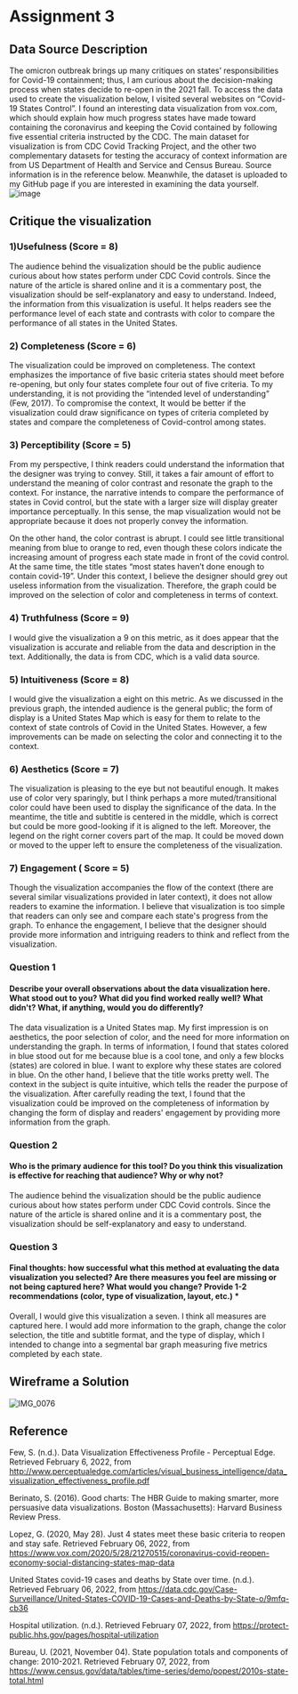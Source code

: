 # Assignment 3
## Data Source Description
The omicron outbreak brings up many critiques on states’ responsibilities for Covid-19 containment; thus, I am curious about the decision-making process when states decide to re-open in the 2021 fall. To access the data used to create the visualization below, I visited several websites on “Covid-19 States Control”. I found an interesting data visualization from vox.com, which should explain how much progress states have made toward containing the coronavirus and keeping the Covid contained by following five essential criteria instructed by the CDC. The main dataset for visualization is from CDC Covid Tracking Project, and the other two complementary datasets for testing the accuracy of context information are from US Department of Health and Service 
and Census Bureau. Source information is in the reference below. Meanwhile, the dataset is uploaded to my GitHub page if you are interested in examining the data yourself. 
![image](https://user-images.githubusercontent.com/78045377/152705133-3206714f-9e13-491b-8e33-b79ecfc0e253.png)

## Critique the visualization 
### 1)Usefulness (Score = 8)
The audience behind the visualization should be the public audience curious about how states perform under CDC Covid controls. Since the nature of the article is shared online and it is a commentary post, the visualization should be self-explanatory and easy to understand. Indeed, the information from this visualization is useful. It helps readers see the performance level of each state and contrasts with color to compare the performance of all states in the United States.

### 2) Completeness (Score = 6)
The visualization could be improved on completeness. The context emphasizes the importance of five basic criteria states should meet before re-opening, but only four states complete four out of five criteria. To my understanding, it is not providing the “intended level of understanding” (Few, 2017). To compromise the context, It would be better if the visualization could draw significance on types of criteria completed by states and compare the completeness of Covid-control among states. 

### 3) Perceptibility (Score = 5)
From my perspective, I think readers could understand the information that the designer was trying to convey. Still, it takes a fair amount of effort to understand the meaning of color contrast and resonate the graph to the context. For instance, the narrative intends to compare the performance of states in Covid control, but the state with a larger size will display greater importance perceptually. In this sense, the map visualization would not be appropriate because it does not properly convey the information.

On the other hand, the color contrast is abrupt. I could see little transitional meaning from blue to orange to red, even though these colors indicate the increasing amount of progress each state made in front of the covid control. At the same time, the title states “most states haven’t done enough to contain covid-19”. Under this context, I believe the designer should grey out useless information from the visualization. Therefore, the graph could be improved on the selection of color and completeness in terms of context.

### 4) Truthfulness (Score = 9)
I would give the visualization a 9 on this metric, as it does appear that the visualization is accurate and reliable from the data and description in the text. Additionally, the data is from CDC, which is a valid data source.

### 5) Intuitiveness (Score = 8)
I would give the visualization a eight on this metric. As we discussed in the previous graph, the intended audience is the general public; the form of display is a United States Map which is easy for them to relate to the context of state controls of Covid in the United States. However, a few improvements can be made on selecting the color and connecting it to the context. 

### 6) Aesthetics (Score = 7) 
The visualization is pleasing to the eye but not beautiful enough. It makes use of color very sparingly, but I think perhaps a more muted/transitional color could have been used to display the significance of the data. In the meantime, the title and subtitle is centered in the middle, which is correct but could be more good-looking if it is aligned to the left. Moreover, the legend on the right corner covers part of the map. It could be moved down or moved to the upper left to ensure the completeness of the visualization. 

### 7) Engagement ( Score = 5)
Though the visualization accompanies the flow of the context (there are several similar visualizations provided in later context), it does not allow readers to examine the information. I believe that visualization is too simple that readers can only see and compare each state's progress from the graph. To enhance the engagement, I believe that the designer should provide more information and intriguing readers to think and reflect from the visualization. 


### Question 1 
#### Describe your overall observations about the data visualization here. What stood out to you? What did you find worked really well? What didn't? What, if anything, would you do differently? 
The data visualization is a United States map. My first impression is on aesthetics, the poor selection of color, and the need for more information on understanding the graph. In terms of information, I found that states colored in blue stood out for me because blue is a cool tone, and only a few blocks (states) are colored in blue. I want to explore why these states are colored in blue. On the other hand, I believe that the title works pretty well. The context in the subject is quite intuitive, which tells the reader the purpose of the visualization. After carefully reading the text, I found that the visualization could be improved on the completeness of information by changing the form of display and readers' engagement by providing more information from the graph.

### Question 2
#### Who is the primary audience for this tool? Do you think this visualization is effective for reaching that audience? Why or why not?
The audience behind the visualization should be the public audience curious about how states perform under CDC Covid controls. Since the nature of the article is shared online and it is a commentary post, the visualization should be self-explanatory and easy to understand. 

### Question 3
#### Final thoughts: how successful what this method at evaluating the data visualization you selected? Are there measures you feel are missing or not being captured here? What would you change? Provide 1-2 recommendations (color, type of visualization, layout, etc.) *
Overall, I would give this visualization a seven. I think all measures are captured here. I would add more information to the graph, change the color selection, the title and subtitle format, and the type of display, which I intended to change into a segmental bar graph measuring five metrics completed by each state. 

## Wireframe a Solution
![IMG_0076](https://user-images.githubusercontent.com/78045377/152820841-6c4b42e9-92d2-4de8-9ba1-0a36162d20cc.jpg)



## Reference 
Few, S. (n.d.). Data Visualization Effectiveness Profile - Perceptual Edge. Retrieved February 6, 2022, from http://www.perceptualedge.com/articles/visual_business_intelligence/data_visualization_effectiveness_profile.pdf

Berinato, S. (2016). Good charts: The HBR Guide to making smarter, more persuasive data visualizations. Boston (Massachusetts): Harvard Business Review Press.

Lopez, G. (2020, May 28). Just 4 states meet these basic criteria to reopen and stay safe. Retrieved February 06, 2022, from https://www.vox.com/2020/5/28/21270515/coronavirus-covid-reopen-economy-social-distancing-states-map-data

United States covid-19 cases and deaths by State over time. (n.d.). Retrieved February 06, 2022, from https://data.cdc.gov/Case-Surveillance/United-States-COVID-19-Cases-and-Deaths-by-State-o/9mfq-cb36

Hospital utilization. (n.d.). Retrieved February 07, 2022, from https://protect-public.hhs.gov/pages/hospital-utilization

Bureau, U. (2021, November 04). State population totals and components of change: 2010-2021. Retrieved February 07, 2022, from https://www.census.gov/data/tables/time-series/demo/popest/2010s-state-total.html

